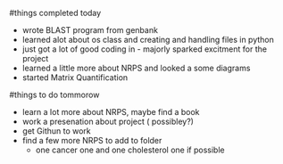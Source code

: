 #things completed today
+ wrote BLAST program from genbank
+ learned alot about os class and creating and handling files in python
+ just got a lot of good coding in - majorly sparked excitment for the project
+ learned a little more about NRPS and looked a some diagrams
+ started Matrix Quantification

#things to do tommorow
+ learn a lot more about NRPS, maybe find a book
+ work a presenation about project ( possibley?)
+ get Githun to work
+ find a few more NRPS to add to folder
    + one cancer one and one cholesterol one if possible
